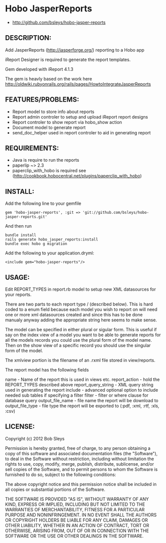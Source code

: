 # Hobo JasperReports

* http://github.com/bsleys/hobo-jasper-reports

## DESCRIPTION:

Add JasperReports (http://jasperforge.org/) reporting to a Hobo app

iReport Designer is required to generate the report templates.

Gem developed with iReport 4.1.3

The gem is heavly based on the work here http://oldwiki.rubyonrails.org/rails/pages/HowtoIntegrateJasperReports

## FEATURES/PROBLEMS:

 * Report model to store info about reports
 * Report admin controler to setup and upload iReport report designs
 * Report controler to show report via hobo_show action
 * Document model to generate report
 * send_doc_helper used in report controler to aid in generating report  

## REQUIREMENTS:

 * Java is require to run the reports
 * paperlip ~> 2.3
 * paperclip_with_hobo is required see (http://cookbook.hobocentral.net/plugins/paperclip_with_hobo)

## INSTALL:

Add the following line to your gemfile

    gem 'hobo-jasper-reports', :git => 'git://github.com/bsleys/hobo-jasper-reports.git'
  
And then run
   
    bundle install
    rails generate hobo_jasper_reports:install
    bundle exec hobo g migration

Add the following to your application.dryml:

    <include gem="hobo-jasper-reports"/>

## USAGE:

Edit REPORT_TYPES in report.rb model to setup new XML datasources for your reports.

There are two parts to each report type <model>/<xmlview> (described below).  This is hard coded to a enum field because
each model you wish to report on will need one or more xml datasources created and since this has to be done manualy
anyway adding the appropriate string here seems to make sense.

The model can be specified in either plural or sigular form.  This is useful if say on the index view of a model
you want to be able to generate reports for all the models records you could use the plural form of the model name.
Then on the show view of a specific record you should use the singular form of the model.

The xmlview portion is the filename of an .rxml file stored in view/reports.

The report model has the following fields

name - Name of the report this is used in views etc.
report_action - hold the REPORT_TYPES described above
report_query_string - XML query string used in generating the report
include - advanced optional option to include needed sub tables if specifying a filter
filter - filter or where clause for database query
output_file_name - file name the report will be download to
output_file_type - file type the report will be exported to (:pdf, :xml, :rtf, :xls, :csv)

## LICENSE:

Copyright (c) 2012 Bob Sleys

Permission is hereby granted, free of charge, to any person
obtaining a copy of this software and associated documentation
files (the "Software"), to deal in the Software without
restriction, including without limitation the rights to use,
copy, modify, merge, publish, distribute, sublicense, and/or sell
copies of the Software, and to permit persons to whom the
Software is furnished to do so, subject to the following
conditions:

The above copyright notice and this permission notice shall be
included in all copies or substantial portions of the Software.

THE SOFTWARE IS PROVIDED "AS IS", WITHOUT WARRANTY OF ANY KIND,
EXPRESS OR IMPLIED, INCLUDING BUT NOT LIMITED TO THE WARRANTIES
OF MERCHANTABILITY, FITNESS FOR A PARTICULAR PURPOSE AND
NONINFRINGEMENT. IN NO EVENT SHALL THE AUTHORS OR COPYRIGHT
HOLDERS BE LIABLE FOR ANY CLAIM, DAMAGES OR OTHER LIABILITY,
WHETHER IN AN ACTION OF CONTRACT, TORT OR OTHERWISE, ARISING
FROM, OUT OF OR IN CONNECTION WITH THE SOFTWARE OR THE USE OR
OTHER DEALINGS IN THE SOFTWARE.